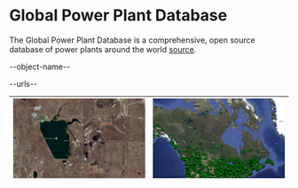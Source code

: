 # Global Power Plant Database

The Global Power Plant Database is a comprehensive, open source database of power plants around the world [source](https://datasets.wri.org/datasets/global-power-plant-database).

--object-name--

--urls--

| ![image](https://github.com/kamangir/assets/blob/main/blue-geo/global_power_plant_database-1.png?raw=true) | ![image](https://github.com/kamangir/assets/blob/main/blue-geo/global_power_plant_database-2.png?raw=true) |
|---|---|